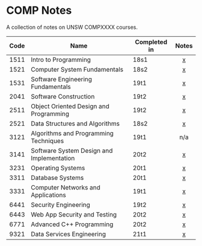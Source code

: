 # COMP Notes

A collection of notes on UNSW COMPXXXX courses.

| Code  | Name                                      | Completed in  | Notes                                                     |
| ---   | ---                                       | ---           | :---:                                                     |
| 1511  | Intro to Programming                      | 18s1          | [x](COMP1511-Intro-to-Programming.pdf)                    |
| 1521  | Computer System Fundamentals              | 18s2          | [x](COMP1521-Computer-System-Fundamentals.pdf)            |
| 1531  | Software Engineering Fundamentals         | 19t1          | [x](COMP1531-Software-Engineering-Fundamentals.pdf)       |
| 2041  | Software Construction                     | 19t2          | [x](COMP2041-Software-Construction.pdf)                   |
| 2511  | Object Oriented Design and Programming    | 19t2          | [x](COMP2511-Object-Oriented-Design-and-Programming.pdf)  |
| 2521  | Data Structures and Algorithms            | 18s2          | [x](COMP2521-Data-Structures-and-Algorithms.pdf)          |
| 3121  | Algorithms and Programming Techniques     | 19t1          | n/a                                                       |
| 3141  | Software System Design and Implementation | 20t2          | [x](https://github.com/hillaryychan/COMP3141)             |
| 3231  | Operating Systems                         | 20t1          | [x](https://github.com/hillaryychan/COMP3231)             |
| 3311  | Database Systems                          | 20t1          | [x](https://github.com/hillaryychan/COMP3311)             |
| 3331  | Computer Networks and Applications        | 19t1          | [x](COMP3331-Computer-Networks-and-Applications.pdf)      |
| 6441  | Security Engineering                      | 19t2          | [x](COMP6441-Security-Engineering.pdf)                    |
| 6443  | Web App Security and Testing              | 20t2          | [x](https://github.com/hillaryychan/COMP6443)             |
| 6771  | Advanced C++ Programming                  | 20t2          | [x](https://github.com/hillaryychan/COMP6771)             |
| 9321  | Data Services Engineering                 | 21t1          | [x](https://github.com/hillaryychan/COMP9321)             |
